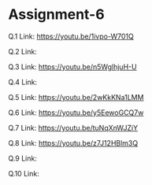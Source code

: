 # Assignment-6

Q.1 Link: https://youtu.be/1ivpo-W701Q

Q.2 Link: 

Q.3 Link: https://youtu.be/n5WglhjuH-U

Q.4 Link: 

Q.5 Link: https://youtu.be/2wKkKNa1LMM

Q.6 Link: https://youtu.be/y5EewoGCQ7w

Q.7 Link: https://youtu.be/tuNqXnWJZiY

Q.8 Link: https://youtu.be/z7J12HBlm3Q

Q.9 Link: 

Q.10 Link: 
